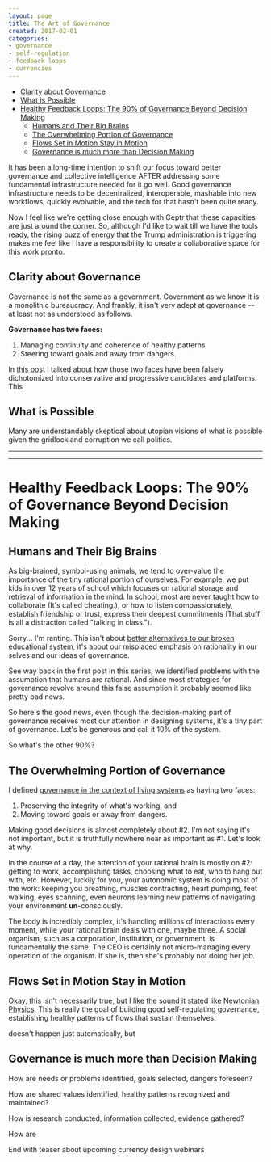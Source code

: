 ```yaml
---
layout: page
title: The Art of Governance
created: 2017-02-01
categories:
- governance
- self-regulation
- feedback loops
- currencies
---
```


<!-- TOC START min:1 max:3 link:true update:true -->
  - [Clarity about Governance](#clarity-about-governance)
  - [What is Possible](#what-is-possible)
- [Healthy Feedback Loops: The 90% of Governance Beyond Decision Making](#healthy-feedback-loops-the-90-of-governance-beyond-decision-making)
  - [Humans and Their Big Brains](#humans-and-their-big-brains)
  - [The Overwhelming Portion of Governance](#the-overwhelming-portion-of-governance)
  - [Flows Set in Motion Stay in Motion](#flows-set-in-motion-stay-in-motion)
  - [Governance is much more than Decision Making](#governance-is-much-more-than-decision-making)

<!-- TOC END -->



It has been a long-time intention to shift our focus toward better governance and collective intelligence AFTER addressing some fundamental infrastructure needed for it go well. Good governance infrastructure needs to be decentralized, interoperable, mashable into new workflows, quickly evolvable, and the tech for that hasn't been quite ready.

Now I feel like we're getting close enough with Ceptr that these capacities are just around the corner. So, although I'd like to wait till we have the tools ready, the rising buzz of energy that the Trump administration is triggering makes me feel like I have a responsibility to create a collaborative space for this work pronto.

## Clarity about Governance
Governance is not the same as a government. Government as we know it is a monolithic bureaucracy. And frankly, it isn't very adept at governance -- at least not as understood as follows.

**Governance has two faces:**
 1) Managing continuity and coherence of healthy patterns
 2) Steering toward goals and away from dangers.

In [this post]() I talked about how those two faces have been falsely dichotomized into conservative and progressive candidates and platforms. This

## What is Possible
Many are understandably skeptical about utopian visions of what is possible given the gridlock and corruption we call politics.


<hr>


<hr>


# Healthy Feedback Loops: The 90% of Governance Beyond Decision Making

## Humans and Their Big Brains

As big-brained, symbol-using animals, we tend to over-value the importance of the tiny rational portion of ourselves. For example, we put kids in over 12 years of school which focuses on rational storage and retrieval of information in the mind. In school, most are never taught how to collaborate (It's called cheating.), or how to listen compassionately, establish friendship or trust, express their deepest commitments (That stuff is all a distraction called "talking in class.").

Sorry... I'm ranting. This isn't about [better alternatives to our broken educational system](http://AgileLearningCenters.org), it's about our misplaced emphasis on rationality in our selves and our ideas of governance.

See way back in the first post in this series, we identified problems with the assumption that humans are rational. And since most strategies for governance revolve around this false assumption it probably seemed like pretty bad news.

So here's the good news, even though the decision-making part of governance receives most our attention in designing systems, it's a tiny part of governance. Let's be generous and call it 10% of the system.

So what's the other 90%?  

## The Overwhelming Portion of Governance

I defined [governance in the context of living systems](#) as having two faces:
1. Preserving the integrity of what's working, and
2. Moving toward goals or away from dangers.

Making good decisions is almost completely about #2. I'm not saying it's not important, but it is truthfully nowhere near as important as #1. Let's look at why.

In the course of a day, the attention of your rational brain is mostly on #2: getting to work, accomplishing tasks, choosing what to eat, who to hang out with, etc. However, luckily for you, your autonomic system is doing most of the work: keeping you breathing, muscles contracting, heart pumping, feet walking, eyes scanning, even neurons learning new patterns of navigating your environment **un**-consciously.

The body is incredibly complex, it's handling millions of interactions every moment, while your rational brain deals with one, maybe three. A social organism, such as a corporation, institution, or government, is fundamentally the same. The CEO is certainly not micro-managing every operation of the organism. If she is, then she's probably not doing her job.

## Flows Set in Motion Stay in Motion
Okay, this isn't necessarily true, but I like the sound it stated like [Newtonian Physics](). This is really the goal of building good self-regulating governance, establishing healthy patterns of flows that sustain themselves.

doesn't happen just automatically, but

## Governance is much more than Decision Making
How are needs or problems identified, goals selected, dangers foreseen?

How are shared values identified, healthy patterns recognized and maintained?

How is research conducted, information collected, evidence gathered?

How are



End with teaser about upcoming currency design webinars
